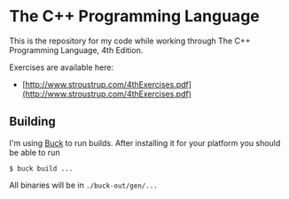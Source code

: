 # The C++ Programming Language
This is the repository for my code while working through The C++ Programming Language, 4th Edition.

Exercises are available here:
* [http://www.stroustrup.com/4thExercises.pdf](http://www.stroustrup.com/4thExercises.pdf)

## Building

I'm using [Buck](https://buckbuild.com/) to run builds. After installing it for your platform you should be able to run

```
$ buck build ...
```

All binaries will be in `./buck-out/gen/...`